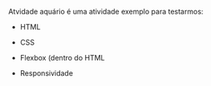 Atvidade aquário é uma atividade exemplo para testarmos:

* HTML

* CSS

* Flexbox (dentro do HTML

* Responsividade
